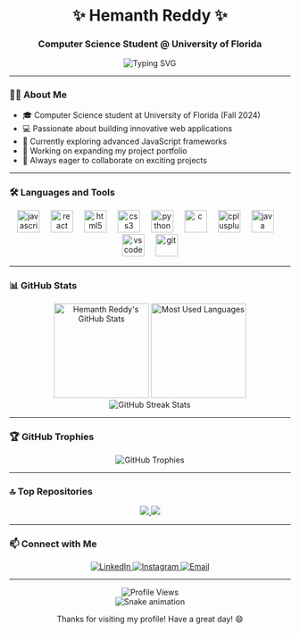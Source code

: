 <h1 align="center">✨ Hemanth Reddy ✨</h1>
<h3 align="center">Computer Science Student @ University of Florida</h3>

<p align="center">
  <img src="https://readme-typing-svg.herokuapp.com?font=Fira+Code&pause=1000&color=6E56F7&center=true&vCenter=true&width=435&lines=Full+Stack+Developer;Problem+Solver;Continuous+Learner" alt="Typing SVG" />
</p>

---

### 👨‍💻 About Me

- 🎓 Computer Science student at University of Florida (Fall 2024)
- 💻 Passionate about building innovative web applications
- 🌱 Currently exploring advanced JavaScript frameworks
- 🔭 Working on expanding my project portfolio
- 🚀 Always eager to collaborate on exciting projects

---

### 🛠️ Languages and Tools

<div align="center">
  <img src="https://cdn.jsdelivr.net/gh/devicons/devicon/icons/javascript/javascript-original.svg" height="40" alt="javascript" />
  <img width="12" />
  <img src="https://cdn.jsdelivr.net/gh/devicons/devicon/icons/react/react-original.svg" height="40" alt="react" />
  <img width="12" />
  <img src="https://cdn.jsdelivr.net/gh/devicons/devicon/icons/html5/html5-original.svg" height="40" alt="html5" />
  <img width="12" />
  <img src="https://cdn.jsdelivr.net/gh/devicons/devicon/icons/css3/css3-original.svg" height="40" alt="css3" />
  <img width="12" />
  <img src="https://cdn.jsdelivr.net/gh/devicons/devicon/icons/python/python-original.svg" height="40" alt="python" />
  <img width="12" />
  <img src="https://cdn.jsdelivr.net/gh/devicons/devicon/icons/c/c-original.svg" height="40" alt="c" />
  <img width="12" />
  <img src="https://cdn.jsdelivr.net/gh/devicons/devicon/icons/cplusplus/cplusplus-original.svg" height="40" alt="cplusplus" />
  <img width="12" />
  <img src="https://cdn.jsdelivr.net/gh/devicons/devicon/icons/java/java-original.svg" height="40" alt="java" />
  <img width="12" />
  <img src="https://cdn.jsdelivr.net/gh/devicons/devicon/icons/vscode/vscode-original.svg" height="40" alt="vscode" />
  <img width="12" />
  <img src="https://cdn.jsdelivr.net/gh/devicons/devicon/icons/git/git-original.svg" height="40" alt="git" />
</div>

---

### 📊 GitHub Stats

<div align="center">
  <img src="https://github-readme-stats.vercel.app/api?username=S-Hemanth-Reddy&show_icons=true&count_private=true&hide_border=true&title_color=6E56F7&icon_color=F7DF1E&text_color=FFFFFF&bg_color=0D1117" alt="Hemanth Reddy's GitHub Stats" height="170px" />
  <img src="https://github-readme-stats.vercel.app/api/top-langs/?username=S-Hemanth-Reddy&layout=compact&hide_border=true&title_color=6E56F7&text_color=FFFFFF&bg_color=0D1117" height="170px" alt="Most Used Languages" />
</div>

<div align="center">
  <img src="https://github-readme-streak-stats.herokuapp.com/?user=S-Hemanth-Reddy&theme=github-dark&hide_border=true&stroke=6E56F7&background=0D1117" alt="GitHub Streak Stats" />
</div>

---

### 🏆 GitHub Trophies

<div align="center">
  <img src="https://github-profile-trophy.vercel.app/?username=S-Hemanth-Reddy&theme=darkhub&no-frame=true&no-bg=true&margin-w=15" alt="GitHub Trophies" />
</div>

---

### 🔝 Top Repositories

<div align="center">
  <a href="https://github.com/S-Hemanth-Reddy/your-best-repo">
    <img src="https://github-readme-stats.vercel.app/api/pin/?username=S-Hemanth-Reddy&repo=your-best-repo&title_color=6E56F7&icon_color=F7DF1E&text_color=FFFFFF&bg_color=0D1117&hide_border=true" />
  </a>
  <a href="https://github.com/S-Hemanth-Reddy/another-great-repo">
    <img src="https://github-readme-stats.vercel.app/api/pin/?username=S-Hemanth-Reddy&repo=another-great-repo&title_color=6E56F7&icon_color=F7DF1E&text_color=FFFFFF&bg_color=0D1117&hide_border=true" />
  </a>
</div>

---

### 📫 Connect with Me

<div align="center">
  <a href="https://www.linkedin.com/in/hemanthreddy7" target="_blank">
    <img src="https://img.shields.io/badge/LinkedIn-0077B5?style=for-the-badge&logo=linkedin&logoColor=white" alt="LinkedIn" />
  </a>
  <a href="https://www.instagram.com/hemanth_77778/" target="_blank">
    <img src="https://img.shields.io/badge/Instagram-E4405F?style=for-the-badge&logo=instagram&logoColor=white" alt="Instagram" />
  </a>
  <a href="mailto:your.email@example.com" target="_blank">
    <img src="https://img.shields.io/badge/Email-D14836?style=for-the-badge&logo=gmail&logoColor=white" alt="Email" />
  </a>
</div>

---

<div align="center">
  <img src="https://komarev.com/ghpvc/?username=S-Hemanth-Reddy&color=6E56F7&style=flat-square" alt="Profile Views" />
</div>

<div align="center">
  <img src="https://github.com/S-Hemanth-Reddy/S-Hemanth-Reddy/blob/output/github-contribution-grid-snake-dark.svg" alt="Snake animation" />
</div>

<div align="center">
  <p>Thanks for visiting my profile! Have a great day! 😄</p>
</div>
